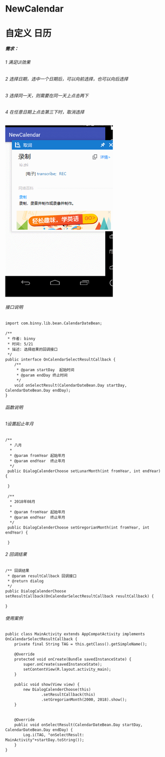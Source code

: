 # NewCalendar
# 自定义 日历
##### 需求：
###### 1 满足UI效果
###### 2 选择日期，选中一个日期后，可以向前选择，也可以向后选择
###### 3 选择同一天，则需要在同一天上点击两下
###### 4 在任意日期上点击第三下时，取消选择

![](https://github.com/Xbean1024/NewCalendar/blob/master/gif/qq.gif)
###### 接口说明
    import com.binny.lib.bean.CalendarDateBean;

    /**
     * 作者: binny
     * 时间: 5/21
     * 描述: 选择结果的回调接口
     */
    public interface OnCalendarSelectResultCallback {
        /**
         * @param startDay  起始时间
         * @param endDay 终止时间
         */
        void onSelectResult(CalendarDateBean.Day startDay, CalendarDateBean.Day endDay);
    }
###### 函数说明
###### 1设置起止年月
    /**
      * 八月
      *
      * @param fromYear 起始年月
      * @param endYear  终止年月
      */
     public DialogCalenderChoose setLunarMonth(int fromYear, int endYear) {

     }

     /**
      * 2018年08月
      *
      * @param fromYear 起始年月
      * @param endYear  终止年月
      */
     public DialogCalenderChoose setGregorianMonth(int fromYear, int endYear) {

     }

###### 2 回调结果
    /** 回调结果
     * @param resultCallback 回调接口
     * @return dialog
     */
    public DialogCalenderChoose setResultCallback(OnCalendarSelectResultCallback resultCallback) {

    }
###### 使用案例
    public class MainActivity extends AppCompatActivity implements OnCalendarSelectResultCallback {
        private final String TAG = this.getClass().getSimpleName();

        @Override
        protected void onCreate(Bundle savedInstanceState) {
            super.onCreate(savedInstanceState);
            setContentView(R.layout.activity_main);
        }

        public void show(View view) {
            new DialogCalenderChoose(this)
                    .setResultCallback(this)
                    .setGregorianMonth(2000, 2018).show();
        }


        @Override
        public void onSelectResult(CalendarDateBean.Day startDay, CalendarDateBean.Day endDay) {
            Log.i(TAG, "onSelectResult: MainActivity"+startDay.toString());
        }
    }


